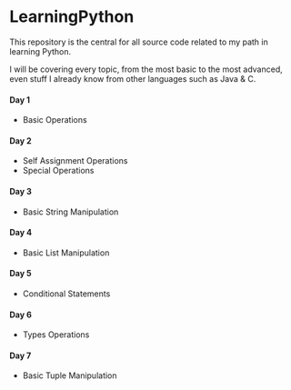 # LearningPython
This repository is the central for all source code related to my path in learning Python.

I will be covering every topic, from the most basic to the most advanced, even stuff I already know from other languages such as Java & C.


#### Day 1
- Basic Operations

#### Day 2
- Self Assignment Operations
- Special Operations

#### Day 3
- Basic String Manipulation

#### Day 4
- Basic List Manipulation

#### Day 5
- Conditional Statements

#### Day 6
- Types Operations

#### Day 7
- Basic Tuple Manipulation
